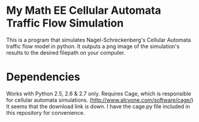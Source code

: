 # My Math EE Cellular Automata Traffic Flow Simulation

This is a program that simulates Nagel-Schreckenberg's Cellular Automata traffic flow model in python.
It outputs a png image of the simulation's results to the desired filepath on your computer.

# Dependencies
Works with Python 2.5, 2.6 & 2.7 only. 
Requires Cage, which is responsible for cellular automata simulations. (http://www.alcyone.com/software/cage/)
It seems that the download link is down. I have the cage.py file included in this repository for convenience.
